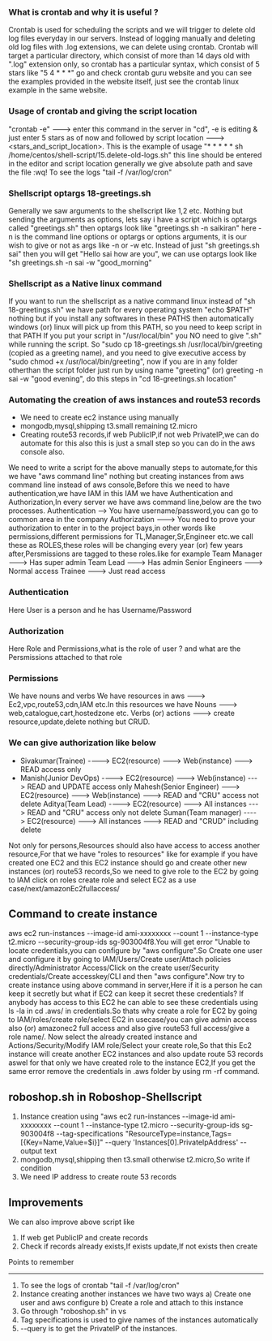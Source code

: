 ### What is crontab and why it is useful ?
Crontab is used for scheduling the scripts and we will trigger to delete old log files everyday in our servers. Instead of logging manually and deleting old log files with .log extensions, we can delete using crontab. Crontab will target a particular directory, which consist of more than 14 days old with ".log" extension only, so crontab has a particular syntax, which consist of 5 stars like "5 4 * * *" go and check crontab guru website and you can see the examples provided in the website itself, just see the crontab linux example in the same website.

### Usage of crontab and giving the script location
"crontab -e" ---> enter this command in the server in "cd", -e is editing & just enter 5 stars as of now and followed by script location ---> <stars_and_script_location>. This is the example of usage "* * * * * sh /home/centos/shell-script/15.delete-old-logs.sh" this line should be entered in the editor and script location generally we give absolute path and save the file :wq! To see the logs "tail -f /var/log/cron"  

### Shellscript optargs 18-greetings.sh
Generally we saw arguments to the shellscript like $1,$2 etc. Nothing but sending the arguments as options, lets say i have a script which is optargs called "greetings.sh" then optargs look like "greetings.sh -n saikiran" here -n is the command line options or optargs or options arguments, it is our wish to give or not as args like -n <name> or -w <wishes> etc. Instead of just "sh greetings.sh sai" then you will get "Hello sai how are you", we can use optargs look like "sh greetings.sh -n sai -w "good_morning"

### Shellscript as a Native linux command
If you want to run the shellscript as a native command linux instead of "sh 18-greetings.sh" we have path for every operating system "echo $PATH" nothing but if you install any softwares in these PATHS then automatically windows (or) linux will pick up from this PATH, so you need to keep script in that PATH If you put your script in "/usr/local/bin" you NO need to give ".sh" while running the script. So "sudo cp 18-greetings.sh /usr/local/bin/greeting (copied as a greeting name), and you need to give executive access by "sudo chmod +x /usr/local/bin/greeting", now if you are in any folder otherthan the script folder just run by using name "greeting" (or) greeting -n sai -w "good evening", do this steps in "cd 18-greetings.sh location"

### Automating the creation of aws instances and route53 records
- We need to create ec2 instance using manually 
- mongodb,mysql,shipping t3.small remaining t2.micro
- Creating route53 records,if web PublicIP,if not web PrivateIP,we can do automate for this also this is just
  a small step so you can do in the aws console also.

We need to write a script for the above manually steps to automate,for this we have "aws command line" 
nothing but creating instances from aws command line instead of aws console,Before this we need to have authentication,we have IAM in this IAM we have Authentication and Authorization,In every server we have aws command line,below are the two processes.
Authentication --> You have username/password,you can go to common area in the company
Authorization ---> You need to prove your authorization to enter in to the project bays,in other words
like permissions,different permissions for TL,Manager,Sr,Engineer etc.we call these as ROLES,these roles will be changing every year (or) few years after,Persmissions are tagged to these roles.like for example
Team Manager ---> Has super admin
Team Lead ---> Has admin
Senior Engineers ---> Normal access
Trainee ---> Just read access 

### Authentication 
Here User is a person and he has Username/Password

### Authorization
Here Role and Permissions,what is the role of user ? and what are the Persmissions attached to that role

### Permissions
We have nouns and verbs
We have resources in aws ---> Ec2,vpc,route53,cdn,IAM etc.In this resources we have
                              Nouns ---> web,catalogue,cart,hostedzone etc.
                              Verbs (or) actions ---> create resource,update,delete nothing but CRUD.

### We can give authorization like below
- Sivakumar(Trainee) ----> EC2(resource) ---> Web(instance) ---> READ access only
- Manish(Junior DevOps) ----> EC2(resource) ---> Web(instance) ---> READ and UPDATE access only
Mahesh(Senior Engineer) ---> EC2(resource) ---> Web(instance) ---> READ and "CRU" access not delete
Aditya(Team Lead) ----> EC2(resource) ---> All instances ---> READ and "CRU" access only not delete
Suman(Team manager) ----> EC2(resource) ---> All instances ---> READ and "CRUD" including delete

Not only for persons,Resources should also have access to access another resource,For that we have 
"roles to resources" like for example if you have created one EC2 and this EC2 instance should go and 
create other new instances (or) route53 records,So we need to give role to the EC2 by going to IAM 
click on roles create role and select EC2 as a use case/next/amazonEc2fullaccess/

Command to create instance 
---------------------------
aws ec2 run-instances --image-id ami-xxxxxxxx --count 1 --instance-type t2.micro --security-group-ids sg-903004f8.You will get error "Unable to locate credentials,you can configure by "aws configure".So 
Create one user and configure it by going to IAM/Users/Create user/Attach policies directly/Administrator 
Access/Click on the create user/Security credentials/Create accesskey/CLI and then "aws configure".Now
try to create instance using above command in server,Here if it is a person he can keep it secretly
but what if EC2 can keep it secret these credentials? If anybody has access to this EC2 he can able to 
see these credentials using ls -la in cd .aws/ in credentials.So thats why create a role for EC2 by
going to IAM/roles/create role/select EC2 in usecase/you can give admin access also (or) amazonec2 full
access and also give route53 full access/give a role name/. Now select the already created instance
and Actions/Security/Modify IAM role/Select your create role,So that this Ec2 instance will create 
another EC2 instances and also update route 53 records aswel for that only we have created role to the 
instance EC2,If you get the same error remove the credentials in .aws folder by using rm -rf command.

roboshop.sh in Roboshop-Shellscript
------------------------------------
1. Instance creation using "aws ec2 run-instances --image-id ami-xxxxxxxx --count 1 
   --instance-type t2.micro --security-group-ids sg-903004f8 --tag-specifications 
  "ResourceType=instance,Tags=[{Key=Name,Value=$i}]" --query 'Instances[0].PrivateIpAddress'
  --output text 
2. mongodb,mysql,shipping then t3.small otherwise t2.micro,So write if condition
3. We need IP address to create route 53 records

Improvements
-------------
We can also improve above script like 
1. If web get PublicIP and create records
2. Check if records already exists,If exists update,If not exists then create

Points to remember
*******************
1. To see the logs of crontab "tail -f /var/log/cron" 
2. Instance creating another instances we have two ways
   a) Create one user and aws configure
   b) Create a role and attach to this instance
3. Go through "roboshop.sh" in vs
4. Tag specifications is used to give names of the instances automatically
5. --query is to get the PrivateIP of the instances.
